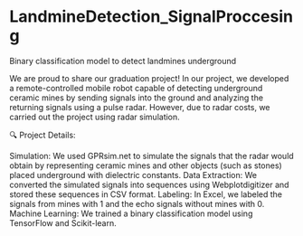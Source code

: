 # LandmineDetection_SignalProccesing
Binary classification model to detect landmines underground

We are proud to share our graduation project! In our project, we developed a remote-controlled mobile robot capable of detecting underground ceramic mines by sending signals into the ground and analyzing the returning signals using a pulse radar. However, due to radar costs, we carried out the project using radar simulation.

🔍 Project Details:

Simulation: We used GPRsim.net to simulate the signals that the radar would obtain by representing ceramic mines and other objects (such as stones) placed underground with dielectric constants.
Data Extraction: We converted the simulated signals into sequences using Webplotdigitizer and stored these sequences in CSV format.
Labeling: In Excel, we labeled the signals from mines with 1 and the echo signals without mines with 0.
Machine Learning: We trained a binary classification model using TensorFlow and Scikit-learn.

